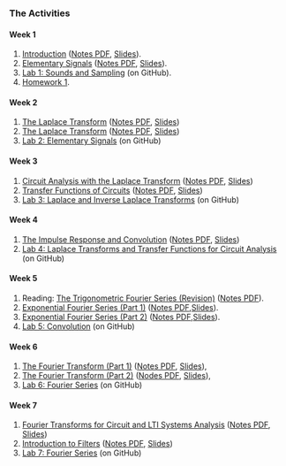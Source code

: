 ### The Activities

#### Week 1

1. [Introduction](http://nbviewer.ipython.org/github/cpjobling/EG-247-Resources/blob/master/introduction/Introduction.ipynb) ([Notes PDF](introduction/Introduction.pdf), [Slides](introduction/Introduction.slides.html)).
1. [Elementary Signals](http://nbviewer.ipython.org/github/cpjobling/EG-247-Resources/blob/master/week1/elementary_signals.ipynb) ([Notes PDF](week1/elementary_signals.pdf), [Slides](week1/elementary_signals.slides.html)).
1. <a href="https://github.com/cpjobling/EG-247-Resources/tree/master/portfolio/lab01" target="_blank">Lab 1: Sounds and Sampling</a> (on GitHub).
1. [Homework 1](week1/Homework%201.pdf).

#### Week 2

1. [The Laplace Transform](http://nbviewer.ipython.org/github/cpjobling/EG-247-Resources/blob/master/week2/laplace.ipynb) ([Notes PDF](week2/laplace.pdf), [Slides](week2/laplace.slides.html))
1. [The Laplace Transform](http://nbviewer.ipython.org/github/cpjobling/EG-247-Resources/blob/master/week2/inverse_laplace.ipynb) ([Notes PDF](week2/inverse_laplace.pdf), [Slides](week2/inverse_laplace.slides.html))
1. <a href="https://github.com/cpjobling/EG-247-Resources/tree/master/portfolio/lab02" target="_blank">Lab 2: Elementary Signals</a> (on GitHub)


#### Week 3

 1. [Circuit Analysis with the Laplace Transform](http://nbviewer.ipython.org/github/cpjobling/EG-247-Resources/blob/master/week3/circuit_analysis.ipynb) ([Notes PDF](week3/circuit_analysis.pdf), [Slides](week3/circuit_analysis.slides.html))
1. [Transfer Functions of Circuits](http://nbviewer.ipython.org/github/cpjobling/EG-247-Resources/blob/master/week3/transfer_functions.ipynb) ([Notes PDF](week3/transfer_functions.pdf), [Slides](week3/transfer_functions.slides.html))
1. <a href="https://github.com/cpjobling/EG-247-Resources/tree/master/portfolio/lab03" target="_blank">Lab 3: Laplace and Inverse Laplace Transforms</a> (on GitHub)

#### Week 4

1. [The Impulse Response and Convolution](http://nbviewer.ipython.org/github/cpjobling/EG-247-Resources/blob/master/week4/convolution.ipynb) ([Notes PDF](week4/convolution.pdf), [Slides](week4/convolution.slides.html))
1. <a href="https://github.com/cpjobling/EG-247-Resources/tree/master/portfolio/lab04" target="_blank">Lab 4: Laplace Transforms and Transfer Functions for Circuit Analysis</a> (on GitHub)

#### Week 5

1. Reading: [The Trigonometric Fourier Series (Revision)](http://nbviewer.ipython.org/github.com/cpjobling/EG-247-Resources/blob/master/fourier_series/trig_fseries.ipynb)
([Notes PDF](fourier_series/trig_fseries.pdf)).
1. [Exponential Fourier Series (Part 1)](http://nbviewer.ipython.org/github/cpjobling/EG-247-Resources/blob/master/week5/exp_fs1.ipynb)
([Notes PDF](week5/exp_fs1.pdf),[Slides](week5/exp_fs2.slides.html)).
1. [Exponential Fourier Series (Part 2)](http://nbviewer.ipython.org/github/cpjobling/EG-247-Resources/blob/master/week5/exp_fs2.ipynb)  ([Notes PDF](week5/exp_fs2.pdf),[Slides](week5/exp_fs2.slides.html)).
1. <a href="https://github.com/cpjobling/EG-247-Resources/tree/master/portfolio/lab05" target="_blank">Lab 5: Convolution</a> (on GitHub)</li>

#### Week 6

1. [The Fourier Transform (Part 1)](http://nbviewer.ipython.org/github/cpjobling/EG-247-Resources/blob/master/week6/ft1.ipynb) ([Notes PDF](week6/ft1.pdf), [Slides](week6/ft1.slides.html)),
1. [The Fourier Transform (Part 2)](http://nbviewer.ipython.org/github/cpjobling/EG-247-Resources/blob/master/week6/ft2.ipynb) ([Nodes PDF](week6/ft2.pdf), [Slides](week6/ft2.slides.html)),
1. <a href="https://github.com/cpjobling/EG-247-Resources/tree/master/portfolio/lab06" target="_blank">Lab 6: Fourier Series</a> (on GitHub)</li>

#### Week 7</h4>

1. [Fourier Transforms for Circuit and LTI Systems Analysis](http://nbviewer.ipython.org/github/cpjobling/EG-247-Resources/blob/master/week8/ft3.ipynb) ([Notes PDF](week8/ft3.pdf), [Slides](week8/ft3.slides.html))
1. [Introduction to Filters](http://nbviewer.ipython.org/github/cpjobling/EG-247-Resources/blob/master/week8/ft4.ipynb) ([Notes PDF](week8/ft4.pdf), [Slides](week8/ft4.slides.pdf))
1. <a href="https://github.com/cpjobling/EG-247-Resources/tree/master/portfolio/lab7" target="_blank">Lab 7: Fourier Series</a> (on GitHub)

<!--
<h4>Week 9</h4>
<ul>
<li>
<a href="http://nbviewer.ipython.org/github/cpjobling/EG-247-Resources/blob/master/week9/sampling.html">Sampling Theory</a> (<a href="week9/sampling.pdf">Notes PDF</a>)</li>
<li>
<a href="http://nbviewer.ipython.org/github/cpjobling/EG-247-Resources/blob/master/week9/z-transform.html">The Z-Transform</a> (<a href="week9/z-transform.pdf">Notes PDF</a>)</li>
<li><a href="https://github.com/cpjobling/EG-247-Resources/tree/master/portfolio/lab8" target="_blank">Lab 8: Filters</a> (on GitHub)</li>
</ul>
<h4>Week 10</h4>
<ul>
  <li>
<a href="http://nbviewer.ipython.org/github/cpjobling/EG-247-Resources/blob/master/week10/i-z-transform.html">The Inverse Z-Transform</a> (<a href="week10/i-z-transform.pdf">Notes PDF</a>)</li>
<li>
<a href="http://nbviewer.ipython.org/github/cpjobling/EG-247-Resources/blob/master/week10/dt-models.html">Discrete Time System Models</a> (<a href="week10/dt-models.pdf">Notes PDF</a>)</li>
</ul>
-->
